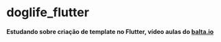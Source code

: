# doglife_flutter
 
 #### Estudando sobre criação de template no Flutter, vídeo aulas do [balta.io](https://www.youtube.com/c/baltaio/featured)

